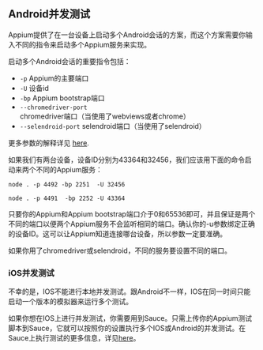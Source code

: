 ## Android并发测试

Appium提供了在一台设备上启动多个Android会话的方案，而这个方案需要你输入不同的指令来启动多个Appium服务来实现。

启动多个Android会话的重要指令包括：

- `-p` Appium的主要端口
- `-U` 设备id
- `-bp` Appium bootstrap端口
- `--chromedriver-port` chromedriver端口（当使用了webviews或者chrome）
- `--selendroid-port` selendroid端口（当使用了selendroid）

更多参数的解释详见 [here](../writing-running-appium/caps.md).

如果我们有两台设备，设备ID分别为43364和32456，我们应该用下面的命令启动来两个不同的Appium服务：

`node . -p 4492 -bp 2251  -U 32456`

`node . -p 4491  -bp 2252 -U 43364`

只要你的Appium和Appium bootstrap端口介于0和65536即可，并且保证是两个不同的端口以便两个Appium服务不会监听相同的端口。确认你的-u参数绑定正确的设备ID。这可以让Appium知道连接哪台设备，所以参数一定要准确。

如果你用了chromedriver或selendroid，不同的服务要设置不同的端口。

### iOS并发测试

不幸的是，IOS不能进行本地并发测试。跟Android不一样，IOS在同一时间只能启动一个版本的模拟器来运行多个测试。

如果你想在IOS上进行并发测试，你需要用到Sauce。只需上传你的Appium测试脚本到Sauce，它就可以按照你的设置执行多个IOS或Android的并发测试。在Sauce上执行测试的更多信息，详见[here](https://docs.saucelabs.com/tutorials/appium/)。

